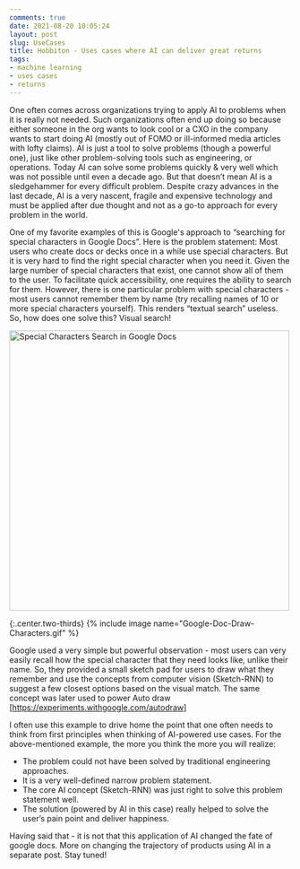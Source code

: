 ```yaml
---
comments: true
date: 2021-08-20 10:05:24
layout: post
slug: UseCases
title: Hobbiton - Uses cases where AI can deliver great returns
tags:
- machine learning
- uses cases
- returns
---
```


One often comes across organizations trying to apply AI to problems when it is really not needed. Such organizations often end up doing so because either someone in the org wants to look cool or a CXO in the company wants to start doing AI (mostly out of FOMO or ill-informed media articles with lofty claims). AI is just a tool to solve problems (though a powerful one), just like other problem-solving tools such as engineering, or operations. Today AI can solve some problems quickly & very well which was not possible until even a decade ago. But that doesn’t mean AI is a sledgehammer for every difficult problem. Despite crazy advances in the last decade, AI is a very nascent, fragile and expensive technology and must be applied after due thought and not as a go-to approach for every problem in the world.

One of my favorite examples of this is Google's approach to “searching for special characters in Google Docs”. Here is the problem statement: Most users who create docs or decks once in a while use special characters. But it is very hard to find the right special character when you need it. Given the large number of special characters that exist, one cannot show all of them to the user. To facilitate quick accessibility, one requires the ability to search for them. However, there is one particular problem with special characters - most users cannot remember them by name (try recalling names of 10 or more special characters yourself). This renders “textual search” useless. So, how does one solve this? Visual search!


<picture>
<img src="{{ 'images/Google-Doc-Draw-Characters.gif' | relative_url }}" width="500" alt="Special Characters Search in Google Docs" align="center"/>
</picture>


{:.center.two-thirds}
{% include image name="Google-Doc-Draw-Characters.gif" %} 


Google used a very simple but powerful observation - most users can very easily recall how the special character that they need looks like, unlike their name. So, they provided a small sketch pad for users to draw what they remember and use the concepts from computer vision (Sketch-RNN) to suggest a few closest options based on the visual match. The same concept was later used to power Auto draw [https://experiments.withgoogle.com/autodraw]

I often use this example to drive home the point that one often needs to think from first principles when thinking of AI-powered use cases. For the above-mentioned example, the more you think the more you will realize:

- The problem could not have been solved by traditional engineering approaches. 
- It is a very well-defined narrow problem statement.
- The core AI concept (Sketch-RNN) was just right to solve this problem statement well.
- The solution (powered by AI in this case) really helped to solve the user’s pain point and deliver happiness.

Having said that - it is not that this application of AI changed the fate of google docs. More on changing the trajectory of products using AI in a separate post. Stay tuned!